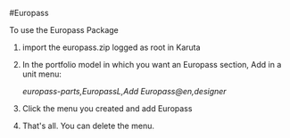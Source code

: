 #Europass

To use the Europass Package

1. import the europass.zip logged as root in Karuta
1. In the portfolio model in which you want an Europass section, Add in a unit menu: 

    *europass-parts,EuropassL,Add Europass@en,designer*
1. Click the menu you created and add Europass
1. That's all. You can delete the menu.
